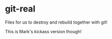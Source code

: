 # git-real
Files for us to destroy and rebuild together with git!

This is Mark's kickass version though!
